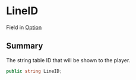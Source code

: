 # LineID

Field in [Option](./)

## Summary

The string table ID that will be shown to the player.

```csharp
public string LineID;
```
